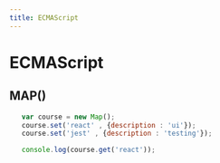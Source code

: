 ```yaml
---
title: ECMAScript
---
```



# ECMAScript


## MAP()
```js
   var course = new Map();
   course.set('react' , {description : 'ui'});
   course.set('jest' , {description : 'testing'});

   console.log(course.get('react'));
```
